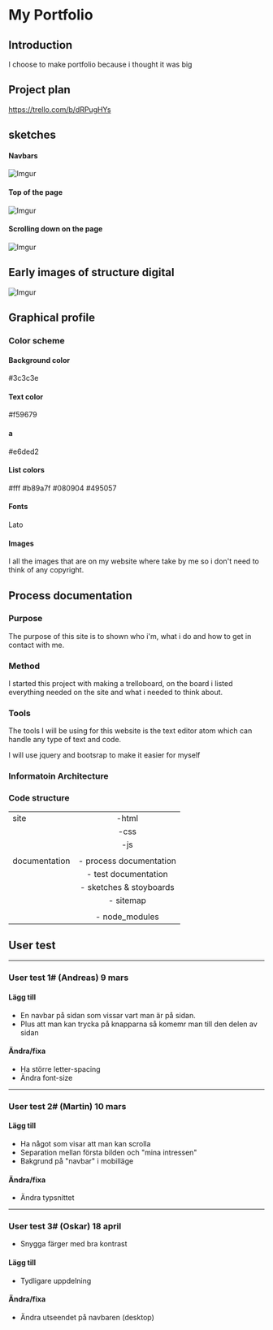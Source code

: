 # My Portfolio

## Introduction
I choose to make portfolio because i thought it was big

## Project plan
https://trello.com/b/dRPugHYs

## sketches
#### Navbars
![Imgur](https://i.imgur.com/oBbqEuM.jpg)
#### Top of the page

![Imgur](https://i.imgur.com/uHJkEnd.jpg)

#### Scrolling down on the page

![Imgur](https://i.imgur.com/5JUCFnC.jpg)

## Early images of structure digital
![Imgur](https://i.imgur.com/hVEWSGq.png)

## Graphical profile
### Color scheme

#### Background color
#3c3c3e

#### Text color
#f59679

#### a
#e6ded2

#### List colors
#fff
#b89a7f
#080904
#495057

#### Fonts
Lato
#### Images
I all the images that are on my website where take by me so i don't need to think of any copyright.
## Process documentation

### Purpose
The purpose of this site is to shown who i'm, what i do and how to get in contact with me.

### Method
I started this project with making a trelloboard, on the board i listed everything needed on the site and what i needed to think about.


### Tools
The tools I will be using for this website is the text editor atom which can handle any type of text and code.

I will use jquery and bootsrap to make it easier for myself
### Informatoin Architecture


### Code structure

|         |            |
| ------------- |:-------------:|
| site          | -html         |
|               | -css          |
|               | -js           |
|               |               |
| documentation | - process documentation|
|               | - test documentation|
|               | - sketches & stoyboards|
|               | - sitemap|
|               |               |
|               | - node_modules|



## User test

---
### User test 1# (Andreas) 9 mars

#### Lägg till
* En navbar på sidan som vissar vart man är på sidan.
* Plus att man kan trycka på knapparna så komemr man till den delen av sidan

#### Ändra/fixa
* Ha större letter-spacing
* Ändra font-size

---

### User test 2# (Martin) 10 mars

#### Lägg till
* Ha något som visar att man kan scrolla
* Separation mellan första bilden och "mina intressen"
* Bakgrund på "navbar" i mobilläge

#### Ändra/fixa
* Ändra typsnittet

---

### User test 3# (Oskar) 18 april
* Snygga färger med bra kontrast

#### Lägg till
* Tydligare uppdelning
#### Ändra/fixa
* Ändra utseendet på navbaren (desktop)
